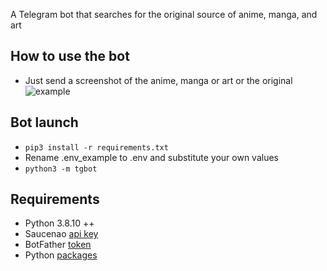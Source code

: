 A Telegram bot that searches for the original source of anime, manga, and art

## How to use the bot
* Just send a screenshot of the anime, manga or art or the original
![example](https://telegra.ph/file/3e0536ed279d0bee7320d.png)

## Bot launch
* <code>pip3 install -r requirements.txt</code>
* Rename .env_example to .env and substitute your own values
* <code>python3 -m tgbot</code>

## Requirements
* Python 3.8.10 ++
* Saucenao [api key](https://saucenao.com/user.php?page=search-api)
* BotFather [token](https://t.me/BotFather)
* Python [packages](https://github.com/waydk/anisourcebot/blob/main/requirements.txt)
